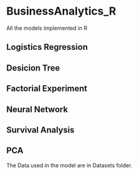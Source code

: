 # BusinessAnalytics_R
All the models implemented in R

## Logistics Regression
## Desicion Tree
## Factorial Experiment
## Neural Network
## Survival Analysis
## PCA

The Data used in the model are in Datasets folder.
